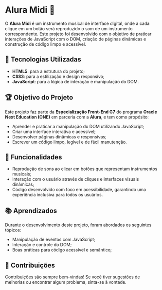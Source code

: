 # Alura Midi 🎵

O **Alura Midi** é um instrumento musical de interface digital, onde a cada clique em um botão será reproduzido o som de um instrumento correspondente. Este projeto foi desenvolvido com o objetivo de praticar interações de JavaScript com o DOM, criação de páginas dinâmicas e construção de código limpo e acessível.

## 🚀 Tecnologias Utilizadas

- **HTML5**: para a estrutura do projeto;
- **CSS3**: para a estilização e design responsivo;
- **JavaScript**: para a lógica de interação e manipulação do DOM.

## 🏆 Objetivo do Projeto

Este projeto faz parte da **Especialização Front-End G7** do programa **Oracle Next Education (ONE)** em parceria com a **Alura**, e tem como propósito:

- Aprender e praticar a manipulação do DOM utilizando JavaScript;
- Criar uma interface interativa e acessível;
- Desenvolver páginas dinâmicas e responsivas;
- Escrever um código limpo, legível e de fácil manutenção.

## 🔧 Funcionalidades

- Reprodução de sons ao clicar em botões que representam instrumentos musicais;
- Interação com o usuário através de cliques e interfaces visuais dinâmicas;
- Código desenvolvido com foco em acessibilidade, garantindo uma experiência inclusiva para todos os usuários.

## 📚 Aprendizados
Durante o desenvolvimento deste projeto, foram abordados os seguintes tópicos:

- Manipulação de eventos com JavaScript;
- Interação e controle do DOM;
- Boas práticas para código acessível e semântico;

## 🤝 Contribuições
Contribuições são sempre bem-vindas! Se você tiver sugestões de melhorias ou encontrar algum problema, sinta-se à vontade. 



